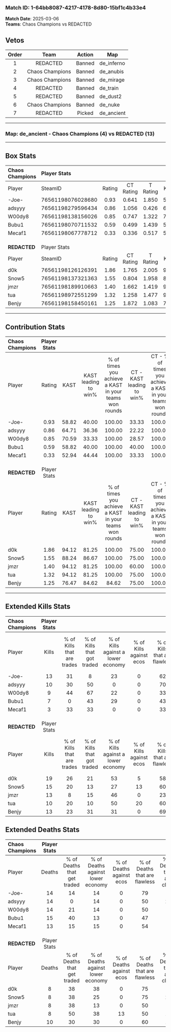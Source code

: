 ### Match ID: 1-64bb8087-4217-4178-8d80-15bf1c4b33e4  
**Match Date**: 2025-03-06  
**Teams**: Chaos Champions vs REDACTED  

## Vetos  

| Order | Team | Action | Map |
| :---: | :--: | :----: | --- |
| 1 | REDACTED | Banned | de_inferno |
| 2 | Chaos Champions | Banned | de_anubis |
| 3 | Chaos Champions | Banned | de_mirage |
| 4 | REDACTED | Banned | de_train |
| 5 | REDACTED | Banned | de_dust2 |
| 6 | Chaos Champions | Banned | de_nuke |
| 7 | REDACTED | Picked | de_ancient |

---  

### **Map**: de_ancient - Chaos Champions (4) vs REDACTED (13)  
---  

## Box Stats  

| **Chaos Champions** | Player Stats      |        |           |          |       |       |       |         |        |      |     |
| :- | :- | :-: | :-: | :-: | :-: | :-: | :-: | :-: | :-: | :-: | :-: |
| Player              | SteamID           | Rating | CT Rating | T Rating | KAST  |  ADR  | Kills | Assists | Deaths | K/D  | HS% |
| -Joe-               | 76561198076028680 |  0.93  |   0.641   |  1.850   | 58.82 | 67.2  |  13   |    1    |   14   | 0.93 | 30  |
| adsyyy              | 76561198279596434 |  0.86  |   1.056   |  0.426   | 64.71 | 75.9  |  10   |    2    |   14   | 0.71 | 70  |
| W00dy8              | 76561198138156026 |  0.85  |   0.747   |  1.322   | 70.59 | 75.0  |   9   |    3    |   14   | 0.64 | 55  |
| Bubu1               | 76561198070711532 |  0.59  |   0.499   |  1.439   | 58.82 | 59.8  |   7   |    3    |   15   | 0.47 | 42  |
| Mecaf1              | 76561198067778712 |  0.33  |   0.336   |  0.517   | 52.94 | 32.7  |   3   |    5    |   13   | 0.23 | 33  |
|                     |                   |        |           |          |       |       |       |         |        |      |     |
|                     |                   |        |           |          |       |       |       |         |        |      |     |
|                     |                   |        |           |          |       |       |       |         |        |      |     |
| **REDACTED**        | Player Stats      |        |           |          |       |       |       |         |        |      |     |
| Player              | SteamID           | Rating | CT Rating | T Rating | KAST  |  ADR  | Kills | Assists | Deaths | K/D  | HS% |
| d0k                 | 76561198126126391 |  1.86  |   1.765   |  2.005   | 94.12 | 112.2 |  19   |    7    |   8    | 2.38 | 42  |
| Snow5               | 76561198137321363 |  1.55  |   0.804   |  1.958   | 88.24 | 93.8  |  15   |    6    |   8    | 1.88 | 33  |
| jmzr                | 76561198189910663 |  1.40  |   1.662   |  1.419   | 94.12 | 68.5  |  13   |    3    |   8    | 1.63 | 61  |
| tua                 | 76561198972551299 |  1.32  |   1.258   |  1.477   | 94.12 | 81.2  |  10   |    9    |   8    | 1.25 | 50  |
| Benjy               | 76561198158450161 |  1.25  |   1.872   |  1.083   | 76.47 | 80.1  |  13   |    5    |   10   | 1.30 | 46  |
---  

## Contribution Stats  

| **Chaos Champions** | Player Stats |       |                      |                                                        |                           |                                                             |                          |                                                            |
| :- | :-: | :-: | :-: | :-: | :-: | :-: | :-: | :-: |
| Player              |    Rating    | KAST  | KAST leading to win% | % of times you achieve a KAST in your teams won rounds | CT - KAST leading to win% | CT - % of times you achieve a KAST in your teams won rounds | T - KAST leading to win% | T - % of times you achieve a KAST in your teams won rounds |
| -Joe-               |     0.93     | 58.82 |        40.00         |                         100.00                         |           33.33           |                           100.00                            |          50.00           |                           100.00                           |
| adsyyy              |     0.86     | 64.71 |        36.36         |                         100.00                         |           22.22           |                           100.00                            |          100.00          |                           100.00                           |
| W00dy8              |     0.85     | 70.59 |        33.33         |                         100.00                         |           28.57           |                           100.00                            |          40.00           |                           100.00                           |
| Bubu1               |     0.59     | 58.82 |        40.00         |                         100.00                         |           40.00           |                           100.00                            |          40.00           |                           100.00                           |
| Mecaf1              |     0.33     | 52.94 |        44.44         |                         100.00                         |           33.33           |                           100.00                            |          66.67           |                           100.00                           |
|                     |              |       |                      |                                                        |                           |                                                             |                          |                                                            |
|                     |              |       |                      |                                                        |                           |                                                             |                          |                                                            |
|                     |              |       |                      |                                                        |                           |                                                             |                          |                                                            |
| **REDACTED**        | Player Stats |       |                      |                                                        |                           |                                                             |                          |                                                            |
| Player              |    Rating    | KAST  | KAST leading to win% | % of times you achieve a KAST in your teams won rounds | CT - KAST leading to win% | CT - % of times you achieve a KAST in your teams won rounds | T - KAST leading to win% | T - % of times you achieve a KAST in your teams won rounds |
| d0k                 |     1.86     | 94.12 |        81.25         |                         100.00                         |           75.00           |                           100.00                            |          83.33           |                           100.00                           |
| Snow5               |     1.55     | 88.24 |        86.67         |                         100.00                         |           75.00           |                           100.00                            |          90.91           |                           100.00                           |
| jmzr                |     1.40     | 94.12 |        81.25         |                         100.00                         |           60.00           |                           100.00                            |          90.91           |                           100.00                           |
| tua                 |     1.32     | 94.12 |        81.25         |                         100.00                         |           75.00           |                           100.00                            |          83.33           |                           100.00                           |
| Benjy               |     1.25     | 76.47 |        84.62         |                         84.62                          |           75.00           |                           100.00                            |          88.89           |                           80.00                            |
---  

## Extended Kills Stats  

| **Chaos Champions** | Player Stats |                            |                            |                                    |                         |                              |                                 |                                       |                    |           |
| :- | :-: | :-: | :-: | :-: | :-: | :-: | :-: | :-: | :-: | :-: |
| Player              |    Kills     | % of Kills that are trades | % of Kills that got traded | % of Kills against a lower economy | % of Kills against ecos | % of Kills that are flawless | % of Kills that are close duels | % of Kills that are assisted by flash | Pistol Round Kills | AWP Kills |
| -Joe-               |      13      |             31             |             8              |                 23                 |            0            |              62              |                0                |                   0                   |         5          |     4     |
| adsyyy              |      10      |             30             |             50             |                 0                  |            0            |              70              |               10                |                  10                   |         1          |     4     |
| W00dy8              |      9       |             44             |             67             |                 22                 |            0            |              33              |               22                |                   0                   |         0          |     0     |
| Bubu1               |      7       |             0              |             43             |                 29                 |            0            |              43              |               14                |                  14                   |         0          |     0     |
| Mecaf1              |      3       |             33             |             33             |                 0                  |            0            |              33              |                0                |                   0                   |         0          |     0     |
|                     |              |                            |                            |                                    |                         |                              |                                 |                                       |                    |           |
|                     |              |                            |                            |                                    |                         |                              |                                 |                                       |                    |           |
|                     |              |                            |                            |                                    |                         |                              |                                 |                                       |                    |           |
| **REDACTED**        | Player Stats |                            |                            |                                    |                         |                              |                                 |                                       |                    |           |
| Player              |    Kills     | % of Kills that are trades | % of Kills that got traded | % of Kills against a lower economy | % of Kills against ecos | % of Kills that are flawless | % of Kills that are close duels | % of Kills that are assisted by flash | Pistol Round Kills | AWP Kills |
| d0k                 |      19      |             26             |             21             |                 53                 |            5            |              58              |                0                |                   5                   |         5          |     2     |
| Snow5               |      15      |             20             |             13             |                 27                 |           13            |              60              |                7                |                   0                   |         0          |     2     |
| jmzr                |      13      |             8              |             15             |                 46                 |            0            |              23              |               23                |                  15                   |         0          |     1     |
| tua                 |      10      |             20             |             10             |                 50                 |           20            |              60              |                0                |                  10                   |         0          |     0     |
| Benjy               |      13      |             23             |             31             |                 31                 |            0            |              69              |                8                |                   0                   |         0          |     1     |
## Extended Deaths Stats  

| **Chaos Champions** | Player Stats |                             |                                   |                          |                               |                            |                           |               |
| :- | :-: | :-: | :-: | :-: | :-: | :-: | :-: | :-: |
| Player              |    Deaths    | % of Deaths that get traded | % of Deaths against lower economy | % of Deaths against ecos | % of Deaths that are flawless | % of Deaths that are close | % of Deaths while blinded | Deaths to AWP |
| -Joe-               |      14      |             14              |                14                 |            0             |              79               |             7              |             0             |       1       |
| adsyyy              |      14      |              0              |                14                 |            0             |              50               |             21             |            21             |       0       |
| W00dy8              |      14      |             21              |                14                 |            0             |              50               |             0              |             0             |       0       |
| Bubu1               |      15      |             40              |                13                 |            0             |              47               |             7              |             0             |       1       |
| Mecaf1              |      13      |             15              |                15                 |            0             |              54               |             0              |             8             |       3       |
|                     |              |                             |                                   |                          |                               |                            |                           |               |
|                     |              |                             |                                   |                          |                               |                            |                           |               |
|                     |              |                             |                                   |                          |                               |                            |                           |               |
| **REDACTED**        | Player Stats |                             |                                   |                          |                               |                            |                           |               |
| Player              |    Deaths    | % of Deaths that get traded | % of Deaths against lower economy | % of Deaths against ecos | % of Deaths that are flawless | % of Deaths that are close | % of Deaths while blinded | Deaths to AWP |
| d0k                 |      8       |             38              |                38                 |            0             |              75               |             0              |            13             |       2       |
| Snow5               |      8       |             38              |                25                 |            0             |              75               |             25             |             0             |       2       |
| jmzr                |      8       |             38              |                13                 |            0             |              50               |             0              |             0             |       1       |
| tua                 |      8       |             50              |                38                 |            13            |              50               |             13             |            13             |       0       |
| Benjy               |      10      |             30              |                30                 |            0             |              60               |             10             |             0             |       1       |
